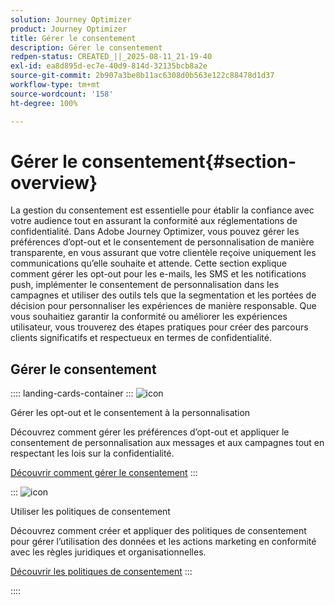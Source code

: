 ```yaml
---
solution: Journey Optimizer
product: Journey Optimizer
title: Gérer le consentement
description: Gérer le consentement
redpen-status: CREATED_||_2025-08-11_21-19-40
exl-id: ea8d895d-ec7e-40d9-814d-32135bcb8a2e
source-git-commit: 2b907a3be8b11ac6308d0b563e122c88478d1d37
workflow-type: tm+mt
source-wordcount: '158'
ht-degree: 100%

---
```


# Gérer le consentement{#section-overview}

La gestion du consentement est essentielle pour établir la confiance avec votre audience tout en assurant la conformité aux réglementations de confidentialité. Dans Adobe Journey Optimizer, vous pouvez gérer les préférences d’opt-out et le consentement de personnalisation de manière transparente, en vous assurant que votre clientèle reçoive uniquement les communications qu’elle souhaite et attende. Cette section explique comment gérer les opt-out pour les e-mails, les SMS et les notifications push, implémenter le consentement de personnalisation dans les campagnes et utiliser des outils tels que la segmentation et les portées de décision pour personnaliser les expériences de manière responsable. Que vous souhaitiez garantir la conformité ou améliorer les expériences utilisateur, vous trouverez des étapes pratiques pour créer des parcours clients significatifs et respectueux en termes de confidentialité.

## Gérer le consentement

:::: landing-cards-container
:::
![icon](https://cdn.experienceleague.adobe.com/icons/shield-halved.svg?lang=fr)

Gérer les opt-out et le consentement à la personnalisation

Découvrez comment gérer les préférences d’opt-out et appliquer le consentement de personnalisation aux messages et aux campagnes tout en respectant les lois sur la confidentialité.

[Découvrir comment gérer le consentement](../using/privacy/opt-out.md)
:::

:::
![icon](https://cdn.experienceleague.adobe.com/icons/gear.svg?lang=fr)

Utiliser les politiques de consentement

Découvrez comment créer et appliquer des politiques de consentement pour gérer l’utilisation des données et les actions marketing en conformité avec les règles juridiques et organisationnelles.

[Découvrir les politiques de consentement](../using/action/consent.md)
:::

::::
